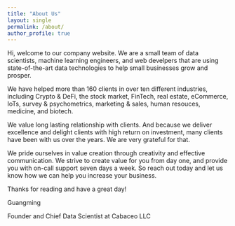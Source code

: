 ```yaml
---
title: "About Us"
layout: single
permalink: /about/
author_profile: true
---
```


Hi, welcome to our company website. We are a small team of data scientists, machine learning engineers, and web develpers that are using state-of-the-art data technologies to help small businesses grow and prosper.

We have helped more than 160 clients in over ten different industries, including Crypto & DeFi, the stock market, FinTech, real estate,
eCommerce, IoTs, survey & psychometrics, marketing & sales, human resouces,
medicine, and biotech.

We value long lasting relationship with clients. And because we deliver excellence and delight clients with high return on investment, many clients have been with us over the years. We are very grateful for that.

We pride ourselves in value creation through creativity and effective communication. We strive to create value for you from day one, and provide you with on-call support seven days a week. So reach out today and let us know how we can help you increase your business.

Thanks for reading and have a great day!

Guangming

Founder and Chief Data Scientist at Cabaceo LLC
